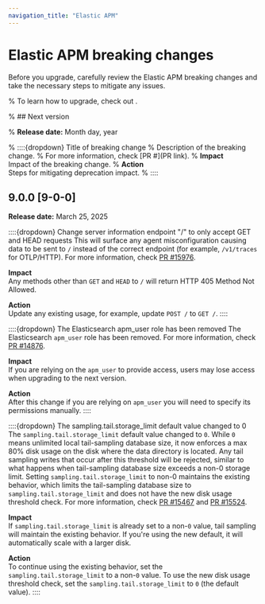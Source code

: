 ```yaml
---
navigation_title: "Elastic APM"
---
```


# Elastic APM breaking changes

Before you upgrade, carefully review the Elastic APM breaking changes and take the necessary steps to mitigate any issues.

% To learn how to upgrade, check out <uprade docs>.

% ## Next version

% **Release date:** Month day, year

% ::::{dropdown} Title of breaking change
% Description of the breaking change.
% For more information, check [PR #](PR link).
% **Impact**<br> Impact of the breaking change.
% **Action**<br> Steps for mitigating deprecation impact.
% ::::

## 9.0.0 [9-0-0]

**Release date:** March 25, 2025

::::{dropdown} Change server information endpoint "/" to only accept GET and HEAD requests
This will surface any agent misconfiguration causing data to be sent to `/` instead of the correct endpoint (for example, `/v1/traces` for OTLP/HTTP).
For more information, check [PR #15976](https://github.com/elastic/apm-server/pull/15976).

**Impact**<br>Any methods other than `GET` and `HEAD` to `/` will return HTTP 405 Method Not Allowed.

**Action**<br>Update any existing usage, for example, update `POST /` to `GET /`.
::::

::::{dropdown} The Elasticsearch apm_user role has been removed
The Elasticsearch `apm_user` role has been removed.
For more information, check [PR #14876](https://github.com/elastic/apm-server/pull/14876).

**Impact**<br>If you are relying on the `apm_user` to provide access, users may lose access when upgrading to the next version.

**Action**<br>After this change if you are relying on `apm_user` you will need to specify its permissions manually.
::::

::::{dropdown} The sampling.tail.storage_limit default value changed to 0
The `sampling.tail.storage_limit` default value changed to `0`. While `0` means unlimited local tail-sampling database size, it now enforces a max 80% disk usage on the disk where the data directory is located. Any tail sampling writes that occur after this threshold will be rejected, similar to what happens when tail-sampling database size exceeds a non-0 storage limit. Setting `sampling.tail.storage_limit` to non-0 maintains the existing behavior, which limits the tail-sampling database size to `sampling.tail.storage_limit` and does not have the new disk usage threshold check.
For more information, check [PR #15467](https://github.com/elastic/apm-server/pull/15467) and [PR #15524](https://github.com/elastic/apm-server/pull/15524).

**Impact**<br>If `sampling.tail.storage_limit` is already set to a non-`0` value, tail sampling will maintain the existing behavior.
If you're using the new default, it will automatically scale with a larger disk.

**Action**<br>To continue using the existing behavior, set the `sampling.tail.storage_limit` to a non-`0` value.
To use the new disk usage threshold check, set the `sampling.tail.storage_limit` to `0` (the default value).
::::
